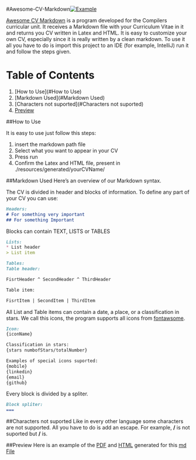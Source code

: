 #Awesome-CV-Markdown[![Example](https://img.shields.io/badge/example-pdf-green.svg)](https://github.com/dimamo5/Awesome-CV-Markdown)

[Awesome CV Markdown](https://github.com/dimamo5/Awesome-CV-Markdown) is a program developed for the Compilers curricular unit. It receives a Markdown file with your Curriculum Vitae in it 
and returns you CV written in Latex and HTML. It is easy to customize your own CV, especially since it is really written by a clean markdown.
To use it all you have to do is import this project to an IDE (for example, IntelliJ) run it and follow the steps given.


# Table of Contents
1. [How to Use](#How to Use)
2. [Markdown Used](#Markdown Used)
3. [Characters not suported](#Characters not suported)
4. [Preview](#Preview)

##How to Use

It is easy to use just follow this steps:
 
1. insert the markdown path file
2. Select what you want to appear in your CV
3. Press run
4. Confirm the Latex and HTML file, present in ./resources/generated/yourCVName/ 

##Markdown Used
Here’s an overview of our Markdown syntax.

The CV is divided in header and blocks of information. To define any part of your CV you can use:


```Markdown 
Headers:
# For something very important 
## For something Important 
```
Blocks can contain TEXT, LISTS or TABLES

```Markdown 
Lists:
* List header
> List item
```

```Markdown 
Tables:
Table header:

FisrtHeader ^ SecondHeader ^ ThirdHeader

Table item:

FisrtItem | SecondItem | ThirdItem

```

All List and Table items can contain a date, a place, or a classification in stars. We call this icons, the program supports all icons from [fontawsome](http://fontawesome.io/?utm_source=hackernewsletter).

```Markdown 
Icon:
{iconName}

Classification in stars:
{stars numbofStars/totalNumber}

Examples of special icons suported:
{mobile}
{linkedin}
{email}
{github}
```
Every block is divided by a spliter.

```Markdown 
Block spliter:
===
```
##Characters not suported
Like in every other language some characters are not supported. All you have to do is add an escape. For example, **/** is not suported but **\/** is.

##Preview
Here is an example of the [PDF](resources/generated/cv.pdf) and [HTML](resources/generated/cv.html) generated for this [md File](resources/mdFiles/cv.md)

